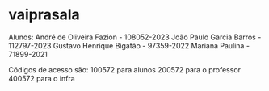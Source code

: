 # vaiprasala

Alunos:
André de Oliveira Fazion - 108052-2023
João Paulo Garcia Barros - 112797-2023
Gustavo Henrique Bigatão - 97359-2022
Mariana Paulina - 71899-2021

Códigos de acesso são:
100572 para alunos
200572 para o professor 
400572 para o infra
